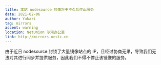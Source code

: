 ```yaml
---
title: 本站 nodesource 镜像将于不久后停止服务
date: 2021-02-06
author: Yukari
tag: mirrors
accent: warning
location: NetUnion 沙河办公室
link: http://mirrors.uestc.cn
---
```

由于近日 nodesource 封锁了大量镜像站点的 IP，且经过协商无果，导致我们无法对其进行同步并提供服务，因此我们不得不停止该镜像的服务。
